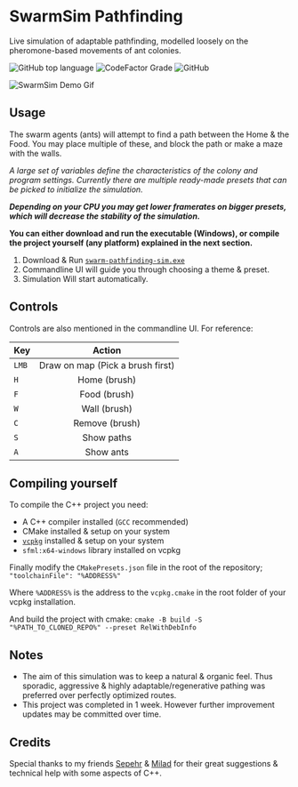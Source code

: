# SwarmSim Pathfinding

Live simulation of adaptable pathfinding, modelled loosely on the pheromone-based movements of ant colonies.

![GitHub top language](https://img.shields.io/github/languages/top/nem-gdev/swarm-pathfinding-sim?style=for-the-badge&color=fuchsia)
![CodeFactor Grade](https://img.shields.io/codefactor/grade/github/nem-gdev/swarm-pathfinding-sim?style=for-the-badge&color=77%2C%20255%2C%200)
![GitHub](https://img.shields.io/github/license/nem-gdev/swarm-pathfinding-sim?style=for-the-badge&color=critical)





![SwarmSim Demo Gif](Demo.gif) 


## Usage

The swarm agents (ants) will attempt to find a path between the Home & the Food.
You may place multiple of these, and block the path or make a maze with the walls.

*A large set of variables define the characteristics of the colony and program settings.*
*Currently there are multiple ready-made presets that can be picked to initialize the simulation.*

_**Depending on your CPU you may get lower framerates on bigger presets, which will decrease the stability of the simulation.**_

**You can either download and run the executable (Windows), or compile the project yourself (any platform) explained in the next section.**
1. Download & Run <a href="https://github.com/Nem-GDev/swarm-pathfinding-sim/releases/tag/v2.0" target="_blank">`swarm-pathfinding-sim.exe`</a>
2. Commandline UI will guide you through choosing a theme & preset.
3. Simulation Will start automatically.


## Controls

Controls are also mentioned in the commandline UI. For reference:

| Key  | Action |
| ------------- |:-------------:|
| `LMB`    |Draw on map (Pick a brush first)|
| `H`      | Home (brush)     |
| `F`      | Food (brush)     |
| `W`      | Wall (brush)     |
| `C`      | Remove (brush)   |
| `S`      | Show paths       |
| `A`      | Show ants        |



## Compiling yourself

To compile the C++ project you need:

* A C++ compiler installed (`GCC` recommended)
* CMake installed & setup on your system
* <a href="https://vcpkg.io/en/" target="_blank">`vcpkg`</a> installed & setup on your system
* `sfml:x64-windows` library installed on vcpkg

Finally modify the `CMakePresets.json` file in the root of the repository;
`"toolchainFile": "%ADDRESS%"`

Where `%ADDRESS%` is the address to the `vcpkg.cmake` in the root folder of your vcpkg installation.

And build the project with cmake: `cmake -B build -S "%PATH_TO_CLONED_REPO%" --preset RelWithDebInfo`


## Notes

* The aim of this simulation was to keep a natural & organic feel. 
Thus sporadic, aggressive & highly adaptable/regenerative pathing was preferred over perfectly optimized routes.
* This project was completed in 1 week. However further improvement updates may be committed over time.


## Credits

Special thanks to my friends [Sepehr](https://github.com/Sephixum) & [Milad](https://github.com/MiliAxe) for their great suggestions & technical help with some aspects of C++.


